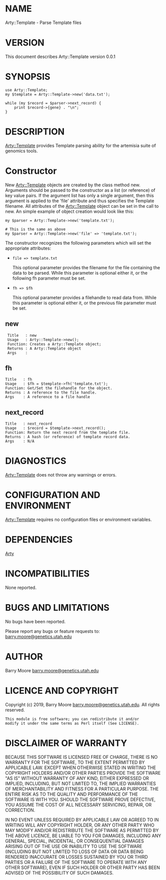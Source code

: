 # NAME

Arty::Template - Parse Template files

# VERSION

This document describes Arty::Template version 0.0.1

# SYNOPSIS

    use Arty::Template;
    my $template = Arty::Template->new('data.txt');

    while (my $record = $parser->next_record) {
        print $record->{gene} . "\n";
    }

# DESCRIPTION

[Arty::Template](https://metacpan.org/pod/Arty::Template) provides Template parsing ability for the artemisia suite
of genomics tools.

# Constructor

New [Arty::Template](https://metacpan.org/pod/Arty::Template) objects are created by the class method new.
Arguments should be passed to the constructor as a list (or reference)
of key value pairs.  If the argument list has only a single argument,
then this argument is applied to the 'file' attribute and thus
specifies the Template filename.  All attributes of the [Arty::Template](https://metacpan.org/pod/Arty::Template)
object can be set in the call to new. An simple example of object
creation would look like this:

    my $parser = Arty::Template->new('template.txt');

    # This is the same as above
    my $parser = Arty::Template->new('file' => 'template.txt');

The constructor recognizes the following parameters which will set the
appropriate attributes:

- `file => template.txt`

    This optional parameter provides the filename for the file containing
    the data to be parsed. While this parameter is optional either it, or
    the following fh parameter must be set.

- `fh => $fh`

    This optional parameter provides a filehandle to read data from. While
    this parameter is optional either it, or the previous file parameter
    must be set.

## new

     Title   : new
     Usage   : Arty::Template->new();
     Function: Creates a Arty::Template object;
     Returns : A Arty::Template object
     Args    :

## fh

    Title   : fh
    Usage   : $fh = $template->fh('template.txt');
    Function: Get/Set the filehandle for the object.
    Returns : A reference to the file handle.
    Args    : A reference to a file handle

## next\_record

    Title   : next_record
    Usage   : $record = $template->next_record();
    Function: Return the next record from the template file.
    Returns : A hash (or reference) of template record data.
    Args    : N/A

# DIAGNOSTICS

[Arty::Template](https://metacpan.org/pod/Arty::Template) does not throw any warnings or errors.

# CONFIGURATION AND ENVIRONMENT

[Arty::Template](https://metacpan.org/pod/Arty::Template) requires no configuration files or environment variables.

# DEPENDENCIES

[Arty](https://metacpan.org/pod/Arty)

# INCOMPATIBILITIES

None reported.

# BUGS AND LIMITATIONS

No bugs have been reported.

Please report any bugs or feature requests to:
barry.moore@genetics.utah.edu

# AUTHOR

Barry Moore <barry.moore@genetics.utah.edu>

# LICENCE AND COPYRIGHT

Copyright (c) 2019, Barry Moore <barry.moore@genetics.utah.edu>.
All rights reserved.

    This module is free software; you can redistribute it and/or
    modify it under the same terms as Perl itself (See LICENSE).

# DISCLAIMER OF WARRANTY

BECAUSE THIS SOFTWARE IS LICENSED FREE OF CHARGE, THERE IS NO WARRANTY
FOR THE SOFTWARE, TO THE EXTENT PERMITTED BY APPLICABLE LAW. EXCEPT
WHEN OTHERWISE STATED IN WRITING THE COPYRIGHT HOLDERS AND/OR OTHER
PARTIES PROVIDE THE SOFTWARE "AS IS" WITHOUT WARRANTY OF ANY KIND,
EITHER EXPRESSED OR IMPLIED, INCLUDING, BUT NOT LIMITED TO, THE
IMPLIED WARRANTIES OF MERCHANTABILITY AND FITNESS FOR A PARTICULAR
PURPOSE. THE ENTIRE RISK AS TO THE QUALITY AND PERFORMANCE OF THE
SOFTWARE IS WITH YOU. SHOULD THE SOFTWARE PROVE DEFECTIVE, YOU ASSUME
THE COST OF ALL NECESSARY SERVICING, REPAIR, OR CORRECTION.

IN NO EVENT UNLESS REQUIRED BY APPLICABLE LAW OR AGREED TO IN WRITING
WILL ANY COPYRIGHT HOLDER, OR ANY OTHER PARTY WHO MAY MODIFY AND/OR
REDISTRIBUTE THE SOFTWARE AS PERMITTED BY THE ABOVE LICENCE, BE LIABLE
TO YOU FOR DAMAGES, INCLUDING ANY GENERAL, SPECIAL, INCIDENTAL, OR
CONSEQUENTIAL DAMAGES ARISING OUT OF THE USE OR INABILITY TO USE THE
SOFTWARE (INCLUDING BUT NOT LIMITED TO LOSS OF DATA OR DATA BEING
RENDERED INACCURATE OR LOSSES SUSTAINED BY YOU OR THIRD PARTIES OR A
FAILURE OF THE SOFTWARE TO OPERATE WITH ANY OTHER SOFTWARE), EVEN IF
SUCH HOLDER OR OTHER PARTY HAS BEEN ADVISED OF THE POSSIBILITY OF SUCH
DAMAGES.
